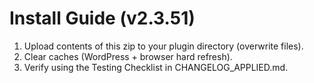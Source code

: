 # Install Guide (v2.3.51)

1) Upload contents of this zip to your plugin directory (overwrite files).
2) Clear caches (WordPress + browser hard refresh).
3) Verify using the Testing Checklist in CHANGELOG_APPLIED.md.

